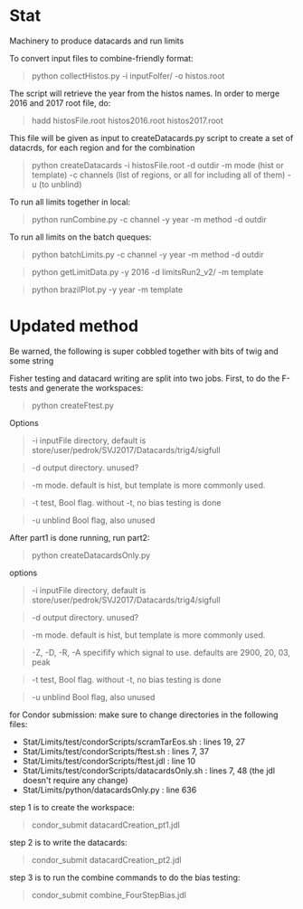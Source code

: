 # Stat
Machinery to produce datacards and run limits


To convert input files to combine-friendly format:

> python collectHistos.py  -i inputFolfer/ -o histos.root

The script will retrieve the year from the histos names.
In order to merge 2016 and 2017 root file, do:

> hadd histosFile.root histos2016.root histos2017.root

This file will be given as input to createDatacards.py script
to create a set of datacrds, for each region and for the combination

> python createDatacards -i histosFile.root -d outdir -m mode (hist or template) -c channels (list of regions, or all for including all of them) -u (to unblind)

To run all limits together in local: 

> python runCombine.py -c channel -y year -m method -d outdir 

To run all limits on the batch queques:

>  python batchLimits.py -c channel -y year -m method -d outdir 
 
> python getLimitData.py -y 2016 -d limitsRun2_v2/ -m template

> python brazilPlot.py -y year -m template 


# Updated method
Be warned, the following is super cobbled together with bits of twig and some string

Fisher testing and datacard writing are split into two jobs.
First, to do the F-tests and generate the workspaces:

> python createFtest.py

Options

> -i inputFile directory, default is store/user/pedrok/SVJ2017/Datacards/trig4/sigfull

> -d output directory. unused?

> -m mode. default is hist, but template is more commonly used.

> -t test, Bool flag. without -t, no bias testing is done

> -u unblind Bool flag, also unused


After part1 is done running, run part2:
> python createDatacardsOnly.py

options

> -i inputFile directory, default is store/user/pedrok/SVJ2017/Datacards/trig4/sigfull

> -d output directory. unused?

> -m mode. default is hist, but template is more commonly used.

> -Z, -D, -R, -A specifify which signal to use. defaults are 2900, 20, 03, peak

> -t test, Bool flag. without -t, no bias testing is done

> -u unblind Bool flag, also unused


for Condor submission:
make sure to change directories in the following files:
* Stat/Limits/test/condorScripts/scramTarEos.sh : lines 19, 27
* Stat/Limits/test/condorScripts/ftest.sh : lines 7, 37
* Stat/Limits/test/condorScripts/ftest.jdl : line 10 
* Stat/Limits/test/condorScripts/datacardsOnly.sh : lines 7, 48 (the jdl doesn't require any change)
* Stat/Limits/python/datacardsOnly.py : line 636

step 1 is to create the workspace:
> condor_submit datacardCreation_pt1.jdl

step 2 is to write the datacards:
> condor_submit datacardCreation_pt2.jdl

step 3 is to run the combine commands to do the bias testing:
> condor_submit combine_FourStepBias.jdl


